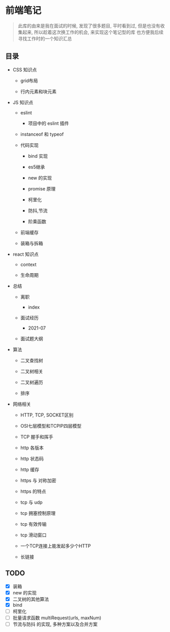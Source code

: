# 前端笔记

> 此库的由来是我在面试的时候, 发现了很多题目, 平时看到过, 但是也没有收集起来, 所以趁着这次换工作的机会, 来实现这个笔记型的库
> 也方便我后续寻找工作时的一个知识汇总
> 
> 

## 目录
- CSS 知识点
    - grid布局

    - 行内元素和块元素

- JS 知识点
    - eslint
        - 项目中的 eslint 插件

    - instanceof 和 typeof

    - 代码实现
        - bind 实现

        - es5继承

        - new 的实现

        - promise 原理

        - 柯里化

        - 防抖,节流

        - 阶乘函数

    - 前端缓存

    - 装箱与拆箱

- react 知识点
    - context

    - 生命周期

- 总结
    - 离职
        - index

    - 面试经历
        - 2021-07

    - 面试题大纲

- 算法
    - 二叉查找树

    - 二叉树相关

    - 二叉树遍历

    - 排序

- 网络相关
    - HTTP, TCP, SOCKET区别

    - OSI七层模型和TCPIP四层模型

    - TCP 握手和挥手

    - http 各版本

    - http 状态码

    - http 缓存

    - https 与 对称加密

    - https 的特点

    - tcp 与 udp

    - tcp 拥塞控制原理

    - tcp 有效传输

    - tcp 滑动窗口

    - 一个TCP连接上能发起多少个HTTP

    - 长链接

## TODO

- [x] 装箱
- [x] new 的实现
- [x] 二叉树的其他算法
- [x] bind
- [ ] 柯里化
- [ ] 批量请求函数 multiRequest(urls, maxNum)
- [ ] 节流与防抖 的实现, 多种方案以及合并方案
